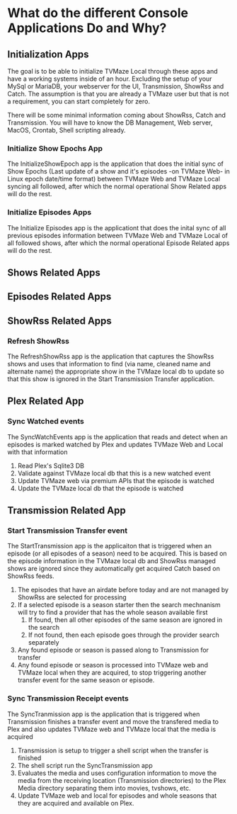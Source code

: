 ﻿# What do the different Console Applications Do and Why?

## Initialization Apps

The goal is to be able to initialize TVMaze Local through these apps and have a working systems inside of an hour.
Excluding the setup of your MySql or MariaDB, your webserver for the UI, Transmission, ShowRss and Catch.
The assumption is that you are already a TVMaze user but that is not a requirement, you can start completely for zero.

There will be some minimal information coming about ShowRss, Catch and Transmission.
You will have to know the DB Management, Web server, MacOS, Crontab, Shell scripting already.

### Initialize Show Epochs App

The InitializeShowEpoch app is the application that does the initial sync of Show Epochs (Last update of a show and it's episodes -on TVMaze Web- in Linux epoch date/time format)
between TVMaze Web and TVMaze Local syncing all followed, after which the normal operational Show Related apps will do the rest.

### Initialize Episodes Apps

The Initialize Episodes app is the applicationt that does the inital sync of all previous episodes information
between TVMaze Web and TVMaze Local of all followed shows, after which the normal operational Episode Related apps will do the rest.

## Shows Related Apps



## Episodes Related Apps



## ShowRss Related Apps

### Refresh ShowRss

The RefreshShowRss app is the application that captures the ShowRss shows and uses that information to find (via name, cleaned name and alternate name)
the appropriate show in the TVMaze local db to update so that this show is ignored in the Start Transmission Transfer application.


## Plex Related App

### Sync Watched events

The SyncWatchEvents app is the application that reads and detect when an episodes is marked watched by Plex and updates TVMaze Web and Local with that information

1. Read Plex's Sqlite3 DB
2. Validate against TVMaze local db that this is a new watched event
3. Update TVMaze web via premium APIs that the episode is watched
4. Update the TVMaze local db that the episode is watched


## Transmission Related App

### Start Transmission Transfer event

The StartTransmission app is the applicaiton that is triggered when an episode (or all episodes of a season) need to be acquired.
This is based on the episode information in the TVMaze local db and ShowRss managed shows are ignored since they automatically get acquired Catch based on ShowRss feeds.

1. The episodes that have an airdate before today and are not managed by ShowRss are selected for processing
1. If a selected episode is a season starter then the search mechnanism will try to find a provider that has the whole season available first
    1. If found, then all other episodes of the same season are ignored in the search
    1. If not found, then each episode goes through the provider search separately
1. Any found episode or season is passed along to Transmission for transfer
1. Any found episode or season is processed into TVMaze web and TVMaze local when they are acquired, to stop triggering another transfer event for the same season or episode.

### Sync Transmission Receipt events

The SyncTranmission app is the application that is triggered when Transmission finishes a transfer event and move the transfered media to Plex and also updates TVMaze web and TVMaze local that the media is acquired

1. Transmission is setup to trigger a shell script when the transfer is finished
2. The shell script run the SyncTransmission app
3. Evaluates the media and uses configuration information to move the media from the receiving location (Transmission directories) to the Plex Media directory separating them into movies, tvshows, etc.
4. Update TVMaze web and local for episodes and whole seasons that they are acquired and available on Plex.
